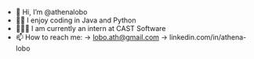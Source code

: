 - 👋 Hi, I’m @athenalobo
- 🫶🏻 I enjoy coding in Java and Python
- 👩🏻‍💻 I am currently an intern at CAST Software
- 📫 How to reach me: 
     -> lobo.ath@gmail.com
     -> linkedin.com/in/athena-lobo
     

<!---
athenalobo/athenalobo is a ✨ special ✨ repository because its `README.md` (this file) appears on your GitHub profile.
You can click the Preview link to take a look at your changes.
--->
